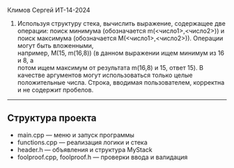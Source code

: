 Климов Сергей ИТ-14-2024
1. Используя структуру стека, вычислить выражение, содержащее две операции:
поиск минимума (обозначается m(<число1>,<число2>)) и поиск максимума
(обозначается М(<число1>,<число2>)). Операции могут быть вложенными,    
например, M(15, m(16,8)) (в данном выражении ищем минимум из 16 и 8, а  
потом ищем максимум от результата m(16,8) и 15, ответ 15). В качестве
аргументов могут использоваться только целые положительные числа.
Строка, вводимая пользователем, корректна и не содержит пробелов. 
---
## Структура проекта

- main.cpp — меню и запуск программы
- functions.cpp — реализация логики и стека
- header.h — объявления и структура MyStack
- foolproof.cpp, foolproof.h — проверки ввода и валидация
